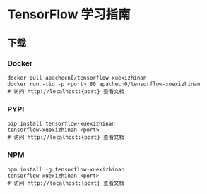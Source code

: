# TensorFlow 学习指南

## 下载

### Docker

```
docker pull apachecn0/tensorflow-xuexizhinan
docker run -tid -p <port>:80 apachecn0/tensorflow-xuexizhinan
# 访问 http://localhost:{port} 查看文档
```

### PYPI

```
pip install tensorflow-xuexizhinan
tensorflow-xuexizhinan <port>
# 访问 http://localhost:{port} 查看文档
```

### NPM

```
npm install -g tensorflow-xuexizhinan
tensorflow-xuexizhinan <port>
# 访问 http://localhost:{port} 查看文档
```